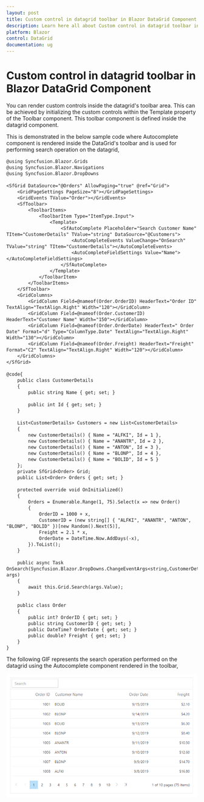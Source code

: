 ```yaml
---
layout: post
title: Custom control in datagrid toolbar in Blazor DataGrid Component | Syncfusion
description: Learn here all about Custom control in datagrid toolbar in Syncfusion Blazor DataGrid component and more.
platform: Blazor
control: DataGrid
documentation: ug
---
```


# Custom control in datagrid toolbar in Blazor DataGrid Component

You can render custom controls inside the datagrid's toolbar area. This can be achieved by initializing the custom controls within the Template property of the Toolbar component. This toolbar component is defined inside the datagrid component.

This is demonstrated in the below sample code where Autocomplete component is rendered inside the DataGrid's toolbar and is used for performing search operation on the datagrid,

```cshtml
@using Syncfusion.Blazor.Grids
@using Syncfusion.Blazor.Navigations
@using Syncfusion.Blazor.DropDowns

<SfGrid DataSource="@Orders" AllowPaging="true" @ref="Grid">
    <GridPageSettings PageSize="8"></GridPageSettings>
    <GridEvents TValue="Order"></GridEvents>
    <SfToolbar>
        <ToolbarItems>
            <ToolbarItem Type="ItemType.Input">
                <Template>
                    <SfAutoComplete Placeholder="Search Customer Name" TItem="CustomerDetails" TValue="string" DataSource="@Customers">
                        <AutoCompleteEvents ValueChange="OnSearch" TValue="string" TItem="CustomerDetails"></AutoCompleteEvents>
                        <AutoCompleteFieldSettings Value="Name"></AutoCompleteFieldSettings>
                    </SfAutoComplete>
                </Template>
            </ToolbarItem>
        </ToolbarItems>
    </SfToolbar>
    <GridColumns>
        <GridColumn Field=@nameof(Order.OrderID) HeaderText="Order ID" TextAlign="TextAlign.Right" Width="120"></GridColumn>
        <GridColumn Field=@nameof(Order.CustomerID) HeaderText="Customer Name" Width="150"></GridColumn>
        <GridColumn Field=@nameof(Order.OrderDate) HeaderText=" Order Date" Format="d" Type="ColumnType.Date" TextAlign="TextAlign.Right" Width="130"></GridColumn>
        <GridColumn Field=@nameof(Order.Freight) HeaderText="Freight" Format="C2" TextAlign="TextAlign.Right" Width="120"></GridColumn>
    </GridColumns>
</SfGrid>

@code{
    public class CustomerDetails
    {
        public string Name { get; set; }

        public int Id { get; set; }
    }

    List<CustomerDetails> Customers = new List<CustomerDetails>
    {
        new CustomerDetails() { Name = "ALFKI", Id = 1 },
        new CustomerDetails() { Name = "ANANTR", Id = 2 },
        new CustomerDetails() { Name = "ANTON", Id = 3 },
        new CustomerDetails() { Name = "BLONP", Id = 4 },
        new CustomerDetails() { Name = "BOLID", Id = 5 }
    };
    private SfGrid<Order> Grid;
    public List<Order> Orders { get; set; }

    protected override void OnInitialized()
    {
        Orders = Enumerable.Range(1, 75).Select(x => new Order()
        {
            OrderID = 1000 + x,
            CustomerID = (new string[] { "ALFKI", "ANANTR", "ANTON", "BLONP", "BOLID" })[new Random().Next(5)],
            Freight = 2.1 * x,
            OrderDate = DateTime.Now.AddDays(-x),
        }).ToList();
    }

    public async Task  OnSearch(Syncfusion.Blazor.DropDowns.ChangeEventArgs<string,CustomerDetails> args)
    {
        await this.Grid.Search(args.Value);
    }

    public class Order
    {
        public int? OrderID { get; set; }
        public string CustomerID { get; set; }
        public DateTime? OrderDate { get; set; }
        public double? Freight { get; set; }
    }
}
```

The following GIF represents the search operation performed on the datagrid using the Autocomplete component rendered in the toolbar,

![Custom control in toolbar](../images/custom-control-toolbar.gif)